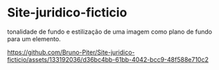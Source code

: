 # Site-juridico-ficticio

tonalidade de fundo e estilização de uma imagem como plano de fundo para um elemento.



https://github.com/Bruno-Piter/Site-juridico-ficticio/assets/133192036/d36bc4bb-61bb-4042-bcc9-48f588e710c2

